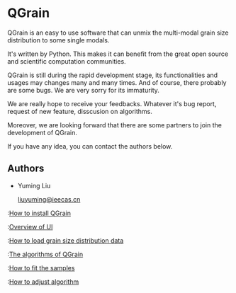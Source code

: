 # QGrain

QGrain is an easy to use software that can unmix the multi-modal grain size distribution to some single modals.

It's written by Python. This makes it can benefit from the great open source and scientific computation communities.

QGrain is still during the rapid development stage, its functionalities and usages may changes many and many times. And of course, there probably are some bugs. We are very sorry for its immaturity.

We are really hope to receive your feedbacks. Whatever it's bug report, request of new feature, disscusion on algorithms.

Moreover, we are looking forward that there are some partners to join the development of QGrain.

If you have any idea, you can contact the authors below.

## Authors

* Yuming Liu

  <a href="mailto:\\liuyuming@ieecas.cn">liuyuming@ieecas.cn</a>

<!-- Paging -->
<div class="page"/>

:[How to install QGrain](./install.md)
<div class="page"/>

:[Overview of UI](./overview_of_ui.md)
<div class="page"/>

:[How to load grain size distribution data](./load_data.md)
<div class="page"/>

:[The algorithms of QGrain](./algorithm.md)
<div class="page"/>

:[How to fit the samples](./fit.md)
<div class="page"/>

:[How to adjust algorithm](./adjust_algorithm.md)
<div class="page"/>
